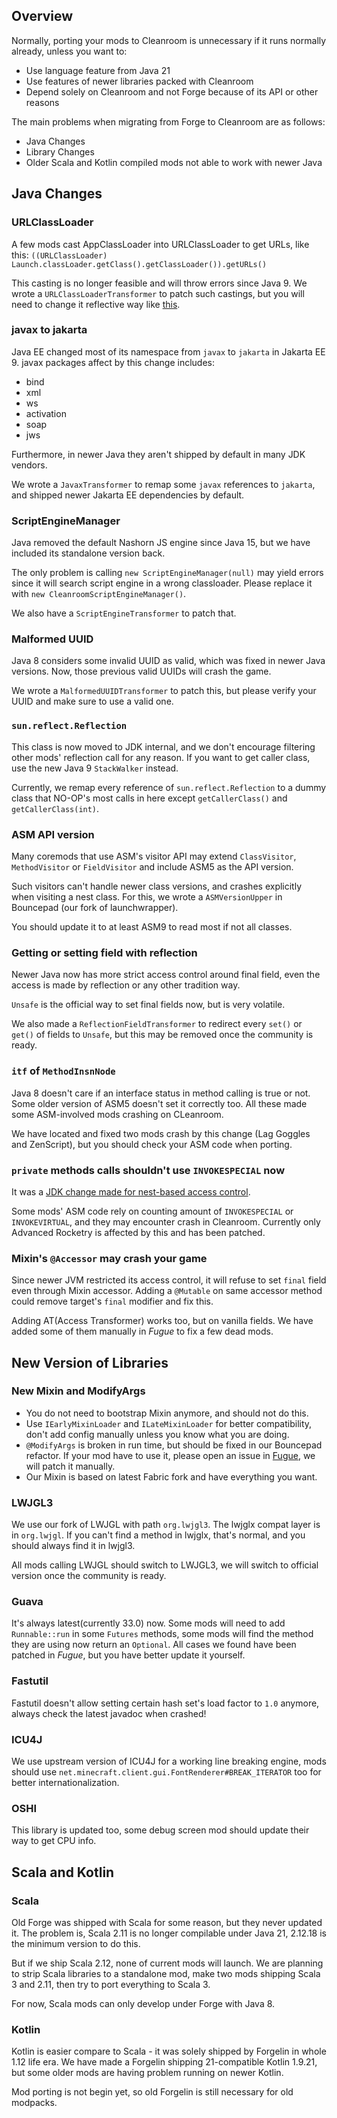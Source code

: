 ## Overview
Normally, porting your mods to Cleanroom is unnecessary if it runs normally already, unless you want to:
- Use language feature from Java 21
- Use features of newer libraries packed with Cleanroom
- Depend solely on Cleanroom and not Forge because of its API or other reasons

The main problems when migrating from Forge to Cleanroom are as follows: 
- Java Changes
- Library Changes
- Older Scala and Kotlin compiled mods not able to work with newer Java

## Java Changes

### URLClassLoader
A few mods cast AppClassLoader into URLClassLoader to get URLs, 
like this: `((URLClassLoader) Launch.classLoader.getClass().getClassLoader()).getURLs()`

This casting is no longer feasible and will throw errors since Java 9. We wrote a `URLClassLoaderTransformer` to patch such castings, but you will need to change it reflective way like [this](https://github.com/CleanroomMC/Cleanroom/blob/cf59ba1080dc2bf7eb3f60e4ae5cff82639cb042/src/main/java/net/minecraftforge/fml/relauncher/CoreModManager.java#L459).

### javax to jakarta
Java EE changed most of its namespace from `javax` to `jakarta` in Jakarta EE 9. javax packages affect by this change includes:
- bind
- xml
- ws
- activation
- soap
- jws

Furthermore, in newer Java they aren't shipped by default in many JDK vendors.

We wrote a `JavaxTransformer` to remap some `javax` references to `jakarta`, and shipped newer Jakarta EE dependencies by default.

### ScriptEngineManager
Java removed the default Nashorn JS engine since Java 15, but we have included its standalone version back.

The only problem is calling `new ScriptEngineManager(null)` may yield errors since it will search script engine in a wrong classloader. Please replace it with `new CleanroomScriptEngineManager()`.

We also have a `ScriptEngineTransformer` to patch that.

### Malformed UUID
Java 8 considers some invalid UUID as valid, which was fixed in newer Java versions. Now, those previous valid UUIDs will crash the game.

We wrote a `MalformedUUIDTransformer` to patch this, but please verify your UUID and make sure to use a valid one.

### `sun.reflect.Reflection`
This class is now moved to JDK internal, and we don't encourage filtering other mods' reflection call for any reason. If you want to get caller class, use the new Java 9 `StackWalker` instead.

Currently, we remap every reference of `sun.reflect.Reflection` to a dummy class that NO-OP's most calls in here except `getCallerClass()` and `getCallerClass(int)`.

### ASM API version
Many coremods that use ASM's visitor API may extend `ClassVisitor`, `MethodVisitor` or `FieldVisitor` and include ASM5 as the API version.

Such visitors can't handle newer class versions, and crashes explicitly when visiting a nest class. For this, we wrote a `ASMVersionUpper` in Bouncepad (our fork of launchwrapper).

You should update it to at least ASM9 to read most if not all classes.

### Getting or setting field with reflection
Newer Java now has more strict access control around final field, even the access is made by reflection or any other tradition way.

`Unsafe` is the official way to set final fields now, but is very volatile.

We also made a `ReflectionFieldTransformer` to redirect every `set()` or `get()` of fields to `Unsafe`, but this may be removed once the community is ready.

### `itf` of `MethodInsnNode`
Java 8 doesn't care if an interface status in method calling is true or not. Some older version of ASM5 doesn't set it correctly too. All these made some ASM-involved mods crashing on CLeanroom.

We have located and fixed two mods crash by this change (Lag Goggles and ZenScript), but you should check your ASM code when porting.

### `private` methods calls shouldn't use `INVOKESPECIAL` now
It was a [JDK change made for nest-based access control](https://openjdk.org/jeps/181).

Some mods' ASM code rely on counting amount of `INVOKESPECIAL` or `INVOKEVIRTUAL`, and they may encounter crash in Cleanroom. Currently only Advanced Rocketry is affected by this and has been patched.

### Mixin's `@Accessor` may crash your game
Since newer JVM restricted its access control, it will refuse to set `final` field even through Mixin accessor. Adding a `@Mutable` on same accessor method could remove target's `final` modifier and fix this.

Adding AT(Access Transformer) works too, but on vanilla fields. We have added some of them manually in *Fugue* to fix a few dead mods.

## New Version of Libraries

### New Mixin and ModifyArgs
- You do not need to bootstrap Mixin anymore, and should not do this.
- Use `IEarlyMixinLoader` and `ILateMixinLoader` for better compatibility, don't add config manually unless you know what you are doing.
- `@ModifyArgs` is broken in run time, but should be fixed in our Bouncepad refactor. If your mod have to use it, please open an issue in [Fugue](https://github.com/CleanroomMC/Fugue), we will patch it manually.
- Our Mixin is based on latest Fabric fork and have everything you want.

### LWJGL3
We use our fork of LWJGL with path `org.lwjgl3`. The lwjglx compat layer is in `org.lwjgl`. If you can't find a method in lwjglx, that's normal, and you should always find it in lwjgl3.

All mods calling LWJGL should switch to LWJGL3, we will switch to official version once the community is ready. 

### Guava
It's always latest(currently 33.0) now. Some mods will need to add `Runnable::run` in some `Futures` methods, some mods will find the method they are using now return an `Optional`. All cases we found have been patched in *Fugue*, but you have better update it yourself.

### Fastutil
Fastutil doesn't allow setting certain hash set's load factor to `1.0` anymore, always check the latest javadoc when crashed!

### ICU4J
We use upstream version of ICU4J for a working line breaking engine, mods should use `net.minecraft.client.gui.FontRenderer#BREAK_ITERATOR` too for better internationalization.

### OSHI
This library is updated too, some debug screen mod should update their way to get CPU info.

## Scala and Kotlin

### Scala
Old Forge was shipped with Scala for some reason, but they never updated it. The problem is, Scala 2.11 is no longer compilable under Java 21, 2.12.18 is the minimum version to do this.

But if we ship Scala 2.12, none of current mods will launch. We are planning to strip Scala libraries to a standalone mod, make two mods shipping Scala 3 and 2.11, then try to port everything to Scala 3.

For now, Scala mods can only develop under Forge with Java 8.

### Kotlin
Kotlin is easier compare to Scala - it was solely shipped by Forgelin in whole 1.12 life era. We have made a Forgelin shipping 21-compatible Kotlin 1.9.21, but some older mods are having problem running on newer Kotlin.

Mod porting is not begin yet, so old Forgelin is still necessary for old modpacks.
